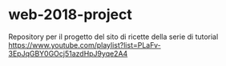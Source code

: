 # web-2018-project
Repository per il progetto del sito di ricette della serie di tutorial https://www.youtube.com/playlist?list=PLaFv-3EpJqGBY0GOcj51azdHpJ9yqe2A4

